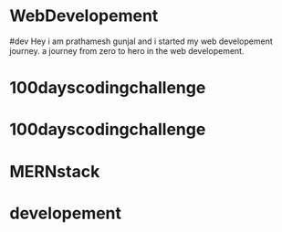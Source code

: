 # WebDevelopement
#dev
Hey i am prathamesh gunjal and i started my web developement journey.
 a journey from zero to hero in the web developement.
 # 100dayscodingchallenge
# 100dayscodingchallenge
# MERNstack
# developement
